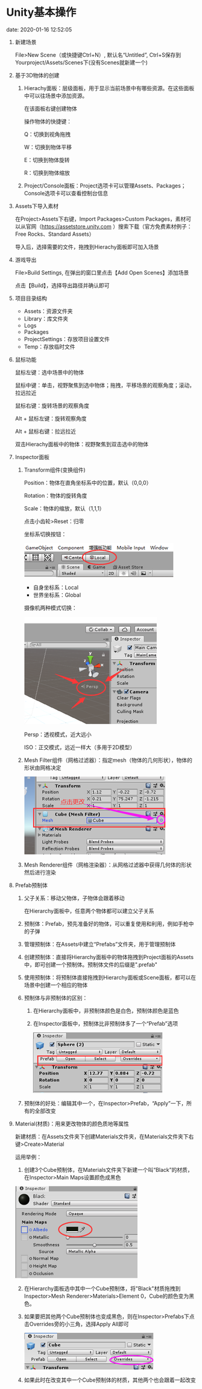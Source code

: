 # Unity基本操作
date: 2020-01-16 12:52:05

1. 新建场景

   File>New Scene（或快捷键Ctrl+N）, 默认名“Untitled”, Ctrl+S保存到Yourproject/Assets/Scenes下(没有Scenes就新建一个)

2. 基于3D物体的创建

   1. Hierachy面板：层级面板，用于显示当前场景中有哪些资源。在这些面板中可以往场景中添加资源。

      在该面板右键创建物体

      操作物体的快捷键：

      Q：切换到视角拖拽

      W：切换到物体平移

      E：切换到物体旋转

      R：切换到物体缩放

   2. Project/Console面板：Project选项卡可以管理Assets、Packages；Console选项卡可以查看控制台信息

3. Assets下导入素材

   在Project>Assets下右键，Import Packages>Custom Packages，素材可以从官网（https://assetstore.unity.com ）搜索下载（官方免费素材例子：Free Rocks、Standard Assets）

   导入后，选择需要的文件，拖拽到Hierachy面板即可加入场景

4. 游戏导出

   File>Build Settings, 在弹出的窗口里点击【Add Open Scenes】添加场景

   点击【Build】，选择导出路径并确认即可

5. 项目目录结构

   - Assets：资源文件夹
   - Library：库文件夹
   - Logs
   - Packages
   - ProjectSettings：存放项目设置文件
   - Temp：存放临时文件

6. 鼠标功能

   鼠标左键：选中场景中的物体

   鼠标中键：单击，视野聚焦到选中物体；拖拽，平移场景的观察角度；滚动，拉远拉近

   鼠标右键：旋转场景的观察角度

   Alt + 鼠标左键：旋转观察角度

   Alt + 鼠标右键：拉远拉近

   双击Hierachy面板中的物体：视野聚焦到双击选中的物体

7. Inspector面板

   1. Transform组件(变换组件)

      Position：物体在直角坐标系中的位置，默认（0,0,0）

      Rotation：物体的旋转角度

      Scale：物体的缩放，默认（1,1,1）

      点击小齿轮>Reset：归零

      坐标系切换按钮：

      ![image-20200116150251601](Unity基本操作/image-20200116150251601.png)

      - 自身坐标系：Local
      - 世界坐标系：Global

      摄像机两种模式切换：

      ![image-20200116151440021](Unity基本操作/image-20200116151440021.png)

      Persp：透视模式，近大远小

      ISO：正交模式，远近一样大（多用于2D模型）

   2. Mesh Filter组件（网格过滤器）：指定mesh（物体的几何形状），物体的形状由网格决定

      ![image-20200116152627574](Unity基本操作/image-20200116152627574.png)

   3. Mesh Renderer组件（网格渲染器）：从网格过滤器中获得几何体的形状然后进行渲染

8. Prefab预制体

   1. 父子关系：移动父物体，子物体会跟着移动

      在Hierarchy面板中，任意两个物体都可以建立父子关系

   2. 预制体：Prefab，预先准备好的物体，可以重复使用和利用，例如手枪中的子弹

   3. 管理预制体：在Assets中建立“Prefabs”文件夹，用于管理预制体

   4. 创建预制体：直接将Hierarchy面板中的物体拖拽到Project面板的Assets中，即可创建一个预制体。预制体文件的后缀是".prefab"

   5. 使用预制体：将预制体直接拖拽到Hierarchy面板或Scene面板，都可以在场景中创建一个相应的物体

   6. 预制体与非预制体的区别：

      1. 在Hierarchy面板中，非预制体颜色是白色，预制体颜色是蓝色

      2. 在Inspector面板中，预制体比非预制体多了一个“Prefab”选项

         ![image-20200116155034563](Unity基本操作/image-20200116155034563.png)
      
   7. 预制体的好处：编辑其中一个，在Inspector>Prefab，“Apply”一下，所有的全部改变

9. Material(材质)：用来更改物体的颜色质地等属性

   新建材质：在Assets文件夹下创建Materials文件夹，在Materials文件夹下右键>Create>Material

   运用举例：

   1. 创建3个Cube预制体，在Materials文件夹下新建一个叫“Black”的材质，在Inspector>Main Maps设置颜色成黑色

   ![image-20200116160725130](Unity基本操作/image-20200116160725130.png)

   2. 在Hierarchy面板选中其中一个Cube预制体，将"Black"材质拖拽到Inspector>Mesh Renderer>Materials>Element 0，Cube的颜色变为黑色。

   3. 如果要把其他两个Cube预制体也变成黑色，则在Inspector>Prefabs下点击Overrides旁的小三角，选择Apply All即可

      ![image-20200116161610854](Unity基本操作/image-20200116161610854.png)

   4. 如果此时在改变其中一个Cube预制体的材质，其他两个也会跟着一起改变